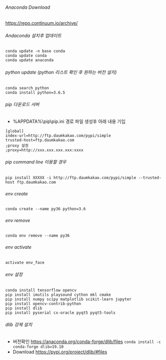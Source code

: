 ###### Anaconda Download
https://repo.continuum.io/archive/

###### Andaconda 설치후 업데이트
```
conda update -n base conda
conda update conda
conda update anaconda
```

###### python update (python 리스트 확인 후 원하는 버전 설치)
```
conda search python
conda install python=3.6.5
```

###### pip 다운로드 서버
- %APPDATA%\pip\pip.ini 경로 파일 생성후 아래 내용 기입
```
[global]
index-url=http://ftp.daumkakao.com/pypi/simple
trusted-host=ftp.daumkakao.com
;proxy 설정
;proxy=http://xxx.xxx.xxx.xxx:xxxx
```

###### pip command line 이용할 경우
`pip install XXXXX -i http://ftp.daumkakao.com/pypi/simple --trusted-host ftp.daumkakao.com`

###### env create
`conda create --name py36 python=3.6`

###### env remove
`conda env remove --name py36`

###### env activate
`activate env_face`

###### env 설정
```
conda install tensorflow opencv
pip install imutils playsound cython mkl cmake
pip install numpy scipy matplotlib scikit-learn jupyter
pip install opencv-contrib-python
pip install dlib
pip install pyserial cx-oracle pyqt5 pyqt5-tools
```

###### dlib 강제 설치
- 버전확인 https://anaconda.org/conda-forge/dlib/files
`conda install -c conda-forge dlib=19.10`
- Download https://pypi.org/project/dlib/#files